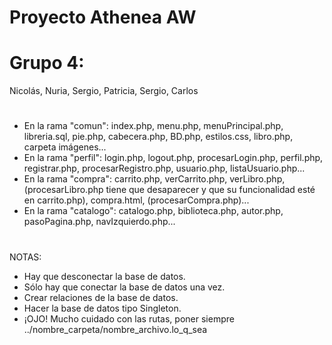 # Proyecto Athenea AW
# Grupo 4:
Nicolás, Nuria, Sergio, Patricia, Sergio, Carlos
#
- En la rama "comun": index.php, menu.php, menuPrincipal.php, libreria.sql, pie.php, cabecera.php, BD.php, estilos.css, libro.php, carpeta imágenes...
- En la rama "perfil": login.php, logout.php, procesarLogin.php, perfil.php, registrar.php, procesarRegistro.php, usuario.php, listaUsuario.php...
- En la rama "compra": carrito.php, verCarrito.php, verLibro.php, (procesarLibro.php tiene que desaparecer y que su funcionalidad esté en carrito.php), compra.html, (procesarCompra.php)...
- En la rama "catalogo": catalogo.php, biblioteca.php, autor.php, pasoPagina.php, navIzquierdo.php...
#
NOTAS:
- Hay que desconectar la base de datos.
- Sólo hay que conectar la base de datos una vez.
- Crear relaciones de la base de datos.
- Hacer la base de datos tipo Singleton.
- ¡OJO! Mucho cuidado con las rutas, poner siempre ../nombre_carpeta/nombre_archivo.lo_q_sea
